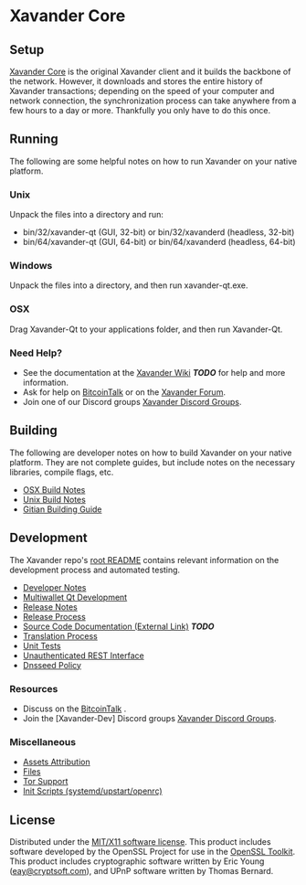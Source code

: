 Xavander Core
=====================

Setup
---------------------
[Xavander Core](http://Xavandercoin.com) is the original Xavander client and it builds the backbone of the network. However, it downloads and stores the entire history of Xavander transactions; depending on the speed of your computer and network connection, the synchronization process can take anywhere from a few hours to a day or more. Thankfully you only have to do this once.

Running
---------------------
The following are some helpful notes on how to run Xavander on your native platform.

### Unix

Unpack the files into a directory and run:

- bin/32/xavander-qt (GUI, 32-bit) or bin/32/xavanderd (headless, 32-bit)
- bin/64/xavander-qt (GUI, 64-bit) or bin/64/xavanderd (headless, 64-bit)

### Windows

Unpack the files into a directory, and then run xavander-qt.exe.

### OSX

Drag Xavander-Qt to your applications folder, and then run Xavander-Qt.

### Need Help?

* See the documentation at the [Xavander Wiki](https://en.bitcoin.it/wiki/Main_Page) ***TODO***
for help and more information.
* Ask for help on [BitcoinTalk](https://bitcointalk.org/index.php) or on the [Xavander Forum](http://Xavandercoin.com/).
* Join one of our Discord groups [Xavander Discord Groups](https://discord.gg/YcnvMqt).

Building
---------------------
The following are developer notes on how to build Xavander on your native platform. They are not complete guides, but include notes on the necessary libraries, compile flags, etc.

- [OSX Build Notes](build-osx.md)
- [Unix Build Notes](build-unix.md)
- [Gitian Building Guide](gitian-building.md)

Development
---------------------
The Xavander repo's [root README](https://github.com/eastcoastcrypto/Xavander/blob/master/README.md) contains relevant information on the development process and automated testing.

- [Developer Notes](developer-notes.md)
- [Multiwallet Qt Development](multiwallet-qt.md)
- [Release Notes](release-notes.md)
- [Release Process](release-process.md)
- [Source Code Documentation (External Link)](https://dev.visucore.com/bitcoin/doxygen/) ***TODO***
- [Translation Process](translation_process.md)
- [Unit Tests](unit-tests.md)
- [Unauthenticated REST Interface](REST-interface.md)
- [Dnsseed Policy](dnsseed-policy.md)

### Resources

* Discuss on the [BitcoinTalk](https://bitcointalk.org/index.php?topic=1262920.0) .
* Join the [Xavander-Dev] Discord groups [Xavander Discord Groups](https://discord.gg/YcnvMqt).

### Miscellaneous
- [Assets Attribution](assets-attribution.md)
- [Files](files.md)
- [Tor Support](tor.md)
- [Init Scripts (systemd/upstart/openrc)](init.md)

License
---------------------
Distributed under the [MIT/X11 software license](http://www.opensource.org/licenses/mit-license.php).
This product includes software developed by the OpenSSL Project for use in the [OpenSSL Toolkit](https://www.openssl.org/). This product includes
cryptographic software written by Eric Young ([eay@cryptsoft.com](mailto:eay@cryptsoft.com)), and UPnP software written by Thomas Bernard.
